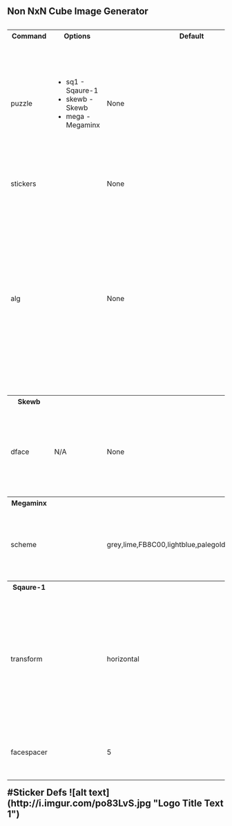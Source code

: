 <h2>Non NxN Cube Image Generator<h2>
<table>
    <tbody>
        <tr>
            <th>Command</th>
            <th>Options</th>
            <th>Default</th>
            <th>Comment</th>
        </tr>
        <tr>
            <td>puzzle</td>
            <td>
                <ul>
                    <li>sq1 - Sqaure-1</li>
                    <li>skewb - Skewb</li>
                    <li>mega - Megaminx</li>
                </ul>
            </td>
            <td>None</td>
            <td width="40%"> Determines puzzle image to be generated, if this command does not exist or contain a valid value, no image will be generated. </td>
        </tr>
        <tr>
            <td>stickers</td>
            <td> </td>
            <td>None</td>
            <td width="40%"> Defines each sticker manually. </td>
        </tr>
        <tr>
            <td>alg</td>
            <td> </td>
            <td>None</td>
            <td width="40%"> Preforms the provided alg on a solved puzzle and outputs resulting state. will override case, but will not override any specifics definitions to stickers. Currently not applicable to megaminx. </td>
        </tr>
        <tr>
            <th>Skewb</th>
            <th></th>
            <th></th>
            <th></th>
        </tr>
        <tr>
            <td>dface</td>
            <td>N/A</td>
            <td>None</td>
            <td width="40%"> If command is present the bottom face of the skewb will be displated, value does not matter.  </td>
        </tr>
        <tr>
            <th>Megaminx</th>
            <th></th>
            <th></th>
            <th></th>
        </tr>
        <tr>
            <td>scheme</td>
            <td></td>
            <td>grey,lime,FB8C00,lightblue,palegoldenrod,deeppink</td>
            <td width="40%"> Changes color scheme,  html colors seperated by commas. in the order  </td>
        </tr>
         <tr>
            <th>Sqaure-1</th>
            <th></th>
            <th></th>
            <th></th>
        </tr>
        <tr>
            <td>transform</td>
            <td></td>
            <td>horizontal</td>
            <td width="40%"> Determines the placement of the down face, horizontal places the down face to the right of the up face, vertical places the down face below.  </td>
        </tr><tr>
            <td>facespacer</td>
            <td></td>
            <td>5</td>
            <td width="40%"> Add blank space between the faces. Deafult is 5 / 100.</td>
        </tr></tbody>
</table>
#Sticker Defs
![alt text](http://i.imgur.com/po83LvS.jpg "Logo Title Text 1")
